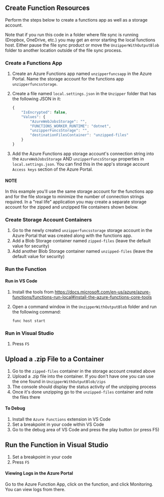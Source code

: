 ## Create Function Resources

Perform the steps below to create a functions app as well as a storage account. 

Note that if you run this code in a folder where file sync is running (Dropbox, OneDrive, etc.) you may get an error starting the local functions host. Either pause the file sync product or move the `UnzipperWithOutputBlob` folder to another location outside of the file sync process.

### Create a Functions App

1. Create an Azure Functions app named `unzipperfuncsapp` in the Azure Portal. Name the storage account for the functions app `unzipperfuncsstorage`.
1. Create a file named `local.settings.json` in the `Unzipper` folder that has the following JSON in it:

    ```javascript
    {
        "IsEncrypted": false,
        "Values": {
            "AzureWebJobsStorage": "",
            "FUNCTIONS_WORKER_RUNTIME": "dotnet",
            "unzipperFuncsStorage": "",
            "destinationFilesContainer": "unzipped-files"
        }
    }
    ```

1. Add the Azure Functions app storage account's connection string into the `AzureWebJobsStorage` AND `unzipperFuncsStorage` properties in `local.settings.json`. You can find this in the app's storage account `Access keys` section of the Azure Portal. 

#### NOTE

In this example you'll use the same storage account for the functions app and for the file storage to minimize the number of connection strings required. In a "real life" application you may create a separate storage account for the zipped and unzipped file containers shown below.

### Create Storage Account Containers

1. Go to the newly created `unzipperfuncsstorage` storage account in the Azure Portal that was created along with the functions app.
1. Add a Blob Storage container named `zipped-files` (leave the default value for security)
1. Add another Blob Storage container named `unzipped-files` (leave the default value for security)

### Run the Function

#### Run in VS Code

1. Install the tools from https://docs.microsoft.com/en-us/azure/azure-functions/functions-run-local#install-the-azure-functions-core-tools
1. Open a command window in the `UnzipperWithOutputBlob` folder and run the following command:

    `func host start`

### Run in Visual Studio

1. Press `F5`

## Upload a .zip File to a Container

1. Go to the `zipped-files` container in the storage account created above
1. Upload a .zip file into the container. If you don't have one you can use the one found in `UnzipperWithOutputBlob/zips`
1. The console should display the status activity of the unzipping process
1. Once it's done unzipping go to the `unzipped-files` container and note the files there


#### To Debug

1. Install the `Azure Functions` extension in VS Code 
1. Set a breakpoint in your code within VS Code
1. Go to the debug area of VS Code and press the play button (or press F5)

## Run the Function in Visual Studio

1. Set a breakpoint in your code
1. Press `F5`

#### Viewing Logs in the Azure Portal

Go to the Azure Function App, click on the function, and click Monitoring. You can view logs from there.



